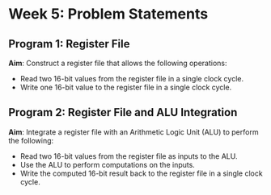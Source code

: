 # Week 5: Problem Statements

## Program 1: Register File

**Aim**: Construct a register file that allows the following operations:

- Read two 16-bit values from the register file in a single clock cycle.
- Write one 16-bit value to the register file in a single clock cycle.

## Program 2: Register File and ALU Integration

**Aim**: Integrate a register file with an Arithmetic Logic Unit (ALU) to perform the following:

- Read two 16-bit values from the register file as inputs to the ALU.
- Use the ALU to perform computations on the inputs.
- Write the computed 16-bit result back to the register file in a single clock cycle.
